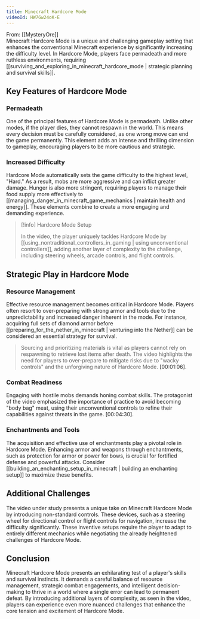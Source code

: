 ```yaml
---
title: Minecraft Hardcore Mode
videoId: HW7Gw24oK-E
---
```


From: [[MysteryOre]] <br/> 
Minecraft Hardcore Mode is a unique and challenging gameplay setting that enhances the conventional Minecraft experience by significantly increasing the difficulty level. In Hardcore Mode, players face permadeath and more ruthless environments, requiring [[surviving_and_exploring_in_minecraft_hardcore_mode | strategic planning and survival skills]].

## Key Features of Hardcore Mode

### Permadeath
One of the principal features of Hardcore Mode is permadeath. Unlike other modes, if the player dies, they cannot respawn in the world. This means every decision must be carefully considered, as one wrong move can end the game permanently. This element adds an intense and thrilling dimension to gameplay, encouraging players to be more cautious and strategic.

### Increased Difficulty
Hardcore Mode automatically sets the game difficulty to the highest level, "Hard." As a result, mobs are more aggressive and can inflict greater damage. Hunger is also more stringent, requiring players to manage their food supply more effectively to [[managing_danger_in_minecraft_game_mechanics | maintain health and energy]]. These elements combine to create a more engaging and demanding experience.

> [!info] Hardcore Mode Setup
>
> In the video, the player uniquely tackles Hardcore Mode by [[using_nontraditional_controllers_in_gaming | using unconventional controllers]], adding another layer of complexity to the challenge, including steering wheels, arcade controls, and flight controls.

## Strategic Play in Hardcore Mode

### Resource Management
Effective resource management becomes critical in Hardcore Mode. Players often resort to over-preparing with strong armor and tools due to the unpredictability and increased danger inherent in the mode. For instance, acquiring full sets of diamond armor before [[preparing_for_the_nether_in_minecraft | venturing into the Nether]] can be considered an essential strategy for survival.

> Sourcing and prioritizing materials is vital as players cannot rely on respawning to retrieve lost items after death. The video highlights the need for players to over-prepare to mitigate risks due to "wacky controls" and the unforgiving nature of Hardcore Mode. <a class="yt-timestamp" data-t="00:01:06">[00:01:06]</a>.

### Combat Readiness
Engaging with hostile mobs demands honing combat skills. The protagonist of the video emphasized the importance of practice to avoid becoming "body bag" meat, using their unconventional controls to refine their capabilities against threats in the game. <a class="yt-timestamp" data-t="00:04:30">[00:04:30]</a>.

### Enchantments and Tools
The acquisition and effective use of enchantments play a pivotal role in Hardcore Mode. Enhancing armor and weapons through enchantments, such as protection for armor or power for bows, is crucial for fortified defense and powerful attacks. Consider [[building_an_enchanting_setup_in_minecraft | building an enchanting setup]] to maximize these benefits.

## Additional Challenges

The video under study presents a unique take on Minecraft Hardcore Mode by introducing non-standard controls. These devices, such as a steering wheel for directional control or flight controls for navigation, increase the difficulty significantly. These inventive setups require the player to adapt to entirely different mechanics while negotiating the already heightened challenges of Hardcore Mode.

## Conclusion

Minecraft Hardcore Mode presents an exhilarating test of a player's skills and survival instincts. It demands a careful balance of resource management, strategic combat engagements, and intelligent decision-making to thrive in a world where a single error can lead to permanent defeat. By introducing additional layers of complexity, as seen in the video, players can experience even more nuanced challenges that enhance the core tension and excitement of Hardcore Mode.